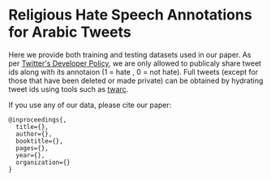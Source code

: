 #  Religious Hate Speech Annotations for Arabic Tweets

Here we provide both training and testing datasets used in our paper. As per [Twitter's Developer Policy](https://developer.twitter.com/en/developer-terms/policy), we are only allowed to publicaly share tweet ids along with its annotaion (1 = hate , 0 = not hate). Full tweets (except for those that have been deleted or made private) can be obtained by hydrating tweet ids using tools such as [twarc]( https://github.com/edsu/twarc).


If you use any of our data, please cite our paper: 

```
@inproceedings{,
  title={},
  author={},
  booktitle={},
  pages={},
  year={},
  organization={}
}
```
